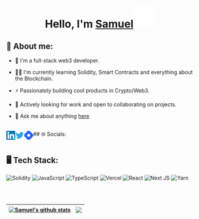 <h1 align="center">
   Hello, I'm <a href="https://github.com/samueldanso">Samuel<a><img src="https://github.com/Kathryn-Jie/Kathryn-Jie/blob/main/wave.gif" width="60px"/>
</h1>

## 👋 About me:

  - 👨 I'm a full-stack web3 developer. 
  
  - 👨‍💻 I'm currently learning Solidity, Smart Contracts and everything about the Blockchain.
  
  - ⚡️ Passionately building cool products in Crypto/Web3. 
  
  - 🤝 Actively looking for work and open to collaborating on projects.
  
  - 💬 Ask me about anything [here](https://github.com/samueldanso/samueldanso/issues)

 <br />
## 🌐 Socials:

<a href="https://www.linkedin.com/in/samueldanso">
  <img align="left" alt="Samuel Danso | LinkedIn" width="24px" src="https://github.com/samueldanso/samueldanso/blob/main/assets/linkedin.png" />
</a> 
<a href="https://twitter.com/samueldanso">
  <img align="left" alt="Samuel Danso | Twitter" width="24px" src="https://github.com/samueldanso/samueldanso/blob/main/assets/twitter.svg" />
</a>
<a href="https://samueldanso.hashnode.dev">
  <img align="left" alt="Samuel Danso | Hashnode" width="24px" src="https://github.com/samueldanso/samueldanso/blob/main/assets/hashnode.png" />
</a>

 <br />
 <br />

## 🖥 Tech Stack:

![Solidity](https://img.shields.io/badge/Solidity-%23363636.svg?style=for-the-badge&logo=solidity&logoColor=white) ![JavaScript](https://img.shields.io/badge/javascript-%23323330.svg?style=for-the-badge&logo=javascript&logoColor=%23F7DF1E) ![TypeScript](https://img.shields.io/badge/typescript-%23007ACC.svg?style=for-the-badge&logo=typescript&logoColor=white) ![Vercel](https://img.shields.io/badge/vercel-%23000000.svg?style=for-the-badge&logo=vercel&logoColor=white) ![React](https://img.shields.io/badge/react-%2320232a.svg?style=for-the-badge&logo=react&logoColor=%2361DAFB) ![Next JS](https://img.shields.io/badge/Next-black?style=for-the-badge&logo=next.js&logoColor=white) ![Yarn](https://img.shields.io/badge/yarn-%232C8EBB.svg?style=for-the-badge&logo=yarn&logoColor=white)


<br />
<br />

|<a href="https://github.com/anuraghazra/github-readme-stats"><img align="center" src="https://github-readme-stats.vercel.app/api?username=samueldanso&show_icons=true&include_all_commits=true&theme=bear&hide_border=true" alt="Samuel's github stats" /></a> | <a href="https://github.com/anuraghazra/github-readme-stats"><img align="center" src="https://github-readme-stats.vercel.app/api/top-langs/?username=samueldanso&layout=compact&theme=bear&hide_border=true" /></a> |
| ------------- | ------------- |

